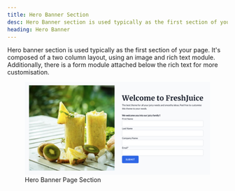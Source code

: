 ```yaml
---
title: Hero Banner Section
desc: Hero Banner section is used typically as the first section of your page. It's composed of a two column layout, using an image and rich text module. Additionally, there is a form module attached below the rich text for more customisation.
heading: Hero Banner
---
```


Hero banner section is used typically as the first section of your page. It's composed of a two column layout, using an image and rich text module. Additionally, there is a form module attached below the rich text for more customisation.


<figure>
  <img src="./hero-banner.png" alt="Section composed of two columns with an image and rich text." eleventy:widths="600">
  <figcaption>Hero Banner Page Section</figcaption>
</figure>
